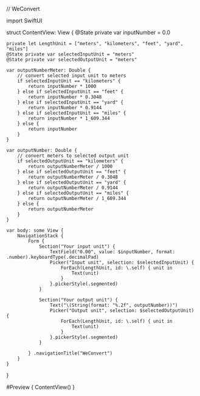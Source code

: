 //  WeConvert

import SwiftUI

struct ContentView: View {
    @State private var inputNumber = 0.0
    
    private let LengthUnit = ["meters", "kilometers", "feet", "yard", "miles"]
    @State private var selectedInputUnit = "meters"
    @State private var selectedOutputUnit = "meters"
            
    var outputNumberMeter: Double {
        // convert selected input unit to meters
        if selectedInputUnit == "kilometers" {
            return inputNumber * 1000
        } else if selectedInputUnit == "feet" {
            return inputNumber * 0.3048
        } else if selectedInputUnit == "yard" {
            return inputNumber * 0.9144
        } else if selectedInputUnit == "miles" {
            return inputNumber * 1_609.344
        } else {
            return inputNumber
        }
    }
    
    var outputNumber: Double {
        // convert meters to selected output unit
        if selectedOutputUnit == "kilometers" {
            return outputNumberMeter / 1000
        } else if selectedOutputUnit == "feet" {
            return outputNumberMeter / 0.3048
        } else if selectedOutputUnit == "yard" {
            return outputNumberMeter / 0.9144
        } else if selectedOutputUnit == "miles" {
            return outputNumberMeter / 1_609.344
        } else {
            return outputNumberMeter
        }
    }
    
    var body: some View {
        NavigationStack {
            Form {
                Section("Your input unit") {
                    TextField("0.00", value: $inputNumber, format: .number).keyboardType(.decimalPad)
                    Picker("Input unit", selection: $selectedInputUnit) {
                        ForEach(LengthUnit, id: \.self) { unit in
                            Text(unit)
                        }
                    }.pickerStyle(.segmented)
                }
                
                Section("Your output unit") {
                    Text("\(String(format: "%.2f", outputNumber))")
                    Picker("Output unit", selection: $selectedOutputUnit) {
                        ForEach(LengthUnit, id: \.self) { unit in
                            Text(unit)
                        }
                    }.pickerStyle(.segmented)
                }
                
            } .navigationTitle("WeConvert")
        }
    }
}

#Preview {
    ContentView()
}
